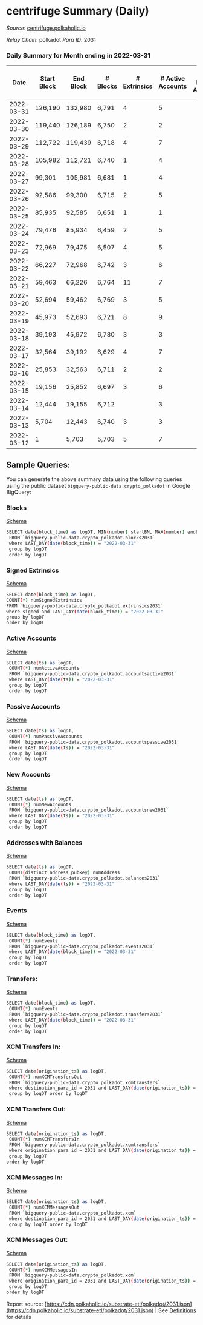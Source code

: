 # centrifuge Summary (Daily)

_Source_: [centrifuge.polkaholic.io](https://centrifuge.polkaholic.io)

*Relay Chain*: polkadot
*Para ID*: 2031



### Daily Summary for Month ending in 2022-03-31


| Date    | Start Block | End Block | # Blocks | # Extrinsics | # Active Accounts | # Passive Accounts | # New Accounts | # Addresses | # Events  | # Transfers ($USD) | # XCM Transfers In ($USD) | # XCM Transfers Out ($USD) | # XCM In | # XCM Out | Issues |
|---------|-------------|-----------|----------|--------------|-------------------|--------------------|----------------|-------------|-----------|--------------------|---------------------------|----------------------------|----------|-----------|--------|
| 2022-03-31 | 126,190 | 132,980 | 6,791 | 4 | 5 |  |  | 1 | 13,589 |   |   |   |  |  |  |
| 2022-03-30 | 119,440 | 126,189 | 6,750 | 2 | 2 |  |  | 1 | 13,506 |   |   |   |  |  |  |
| 2022-03-29 | 112,722 | 119,439 | 6,718 | 4 | 7 |  |  | 1 | 13,444 |   |   |   |  |  |  |
| 2022-03-28 | 105,982 | 112,721 | 6,740 | 1 | 4 |  |  | 1 | 13,485 |   |   |   |  |  |  |
| 2022-03-27 | 99,301 | 105,981 | 6,681 | 1 | 4 |  |  | 1 | 13,367 |   |   |   |  |  |  |
| 2022-03-26 | 92,586 | 99,300 | 6,715 | 2 | 5 |  |  | 1 | 13,436 |   |   |   |  |  |  |
| 2022-03-25 | 85,935 | 92,585 | 6,651 | 1 | 1 |  |  | 1 | 13,307 |   |   |   |  |  |  |
| 2022-03-24 | 79,476 | 85,934 | 6,459 | 2 | 5 |  |  | 1 | 12,923 |   |   |   |  |  |  |
| 2022-03-23 | 72,969 | 79,475 | 6,507 | 4 | 5 |  |  | 1 | 13,022 |   |   |   |  |  |  |
| 2022-03-22 | 66,227 | 72,968 | 6,742 | 3 | 6 |  |  | 1 | 13,491 |   |   |   |  |  |  |
| 2022-03-21 | 59,463 | 66,226 | 6,764 | 11 | 7 |  |  | 1 | 13,542 |   |   |   |  |  |  |
| 2022-03-20 | 52,694 | 59,462 | 6,769 | 3 | 5 |  |  | 1 | 13,545 |   |   |   |  |  |  |
| 2022-03-19 | 45,973 | 52,693 | 6,721 | 8 | 9 |  |  | 1 | 13,455 |   |   |   |  |  |  |
| 2022-03-18 | 39,193 | 45,972 | 6,780 | 3 | 3 |  |  | 1 | 13,567 |   |   |   |  |  |  |
| 2022-03-17 | 32,564 | 39,192 | 6,629 | 4 | 7 |  |  | 1 | 13,265 |   |   |   |  |  |  |
| 2022-03-16 | 25,853 | 32,563 | 6,711 | 2 | 2 |  |  | 1 | 13,428 |   |   |   |  |  |  |
| 2022-03-15 | 19,156 | 25,852 | 6,697 | 3 | 6 |  |  | 1 | 13,401 |   |   |   |  |  |  |
| 2022-03-14 | 12,444 | 19,155 | 6,712 |  | 3 |  |  | 1 | 13,428 |   |   |   |  |  |  |
| 2022-03-13 | 5,704 | 12,443 | 6,740 | 3 | 3 |  |  | 1 | 13,486 |   |   |   |  |  |  |
| 2022-03-12 | 1 | 5,703 | 5,703 | 5 | 7 |  |  | 1 | 11,414 |   |   |   |  |  |  |

## Sample Queries:
You can generate the above summary data using the following queries using the public dataset `bigquery-public-data.crypto_polkadot` in Google BigQuery:


### Blocks 

[Schema](https://github.com/colorfulnotion/substrate-etl/blob/main/schema/blocks.json)

```bash
SELECT date(block_time) as logDT, MIN(number) startBN, MAX(number) endBN, COUNT(*) numBlocks 
 FROM `bigquery-public-data.crypto_polkadot.blocks2031`  
 where LAST_DAY(date(block_time)) = "2022-03-31" 
 group by logDT 
 order by logDT
```

### Signed Extrinsics 

[Schema](https://github.com/colorfulnotion/substrate-etl/blob/main/schema/extrinsics.json)

```bash
SELECT date(block_time) as logDT, 
COUNT(*) numSignedExtrinsics 
FROM `bigquery-public-data.crypto_polkadot.extrinsics2031`  
where signed and LAST_DAY(date(block_time)) = "2022-03-31" 
group by logDT 
order by logDT
```

### Active Accounts 

[Schema](https://github.com/colorfulnotion/substrate-etl/blob/main/schema/accountsactive.json)

```bash
SELECT date(ts) as logDT, 
 COUNT(*) numActiveAccounts 
 FROM `bigquery-public-data.crypto_polkadot.accountsactive2031` 
 where LAST_DAY(date(ts)) = "2022-03-31" 
 group by logDT 
 order by logDT
```

### Passive Accounts 

[Schema](https://github.com/colorfulnotion/substrate-etl/blob/main/schema/accountspassive.json)

```bash
SELECT date(ts) as logDT, 
 COUNT(*) numPassiveAccounts 
 FROM `bigquery-public-data.crypto_polkadot.accountspassive2031` 
 where LAST_DAY(date(ts)) = "2022-03-31" 
 group by logDT 
 order by logDT
```

### New Accounts 

[Schema](https://github.com/colorfulnotion/substrate-etl/blob/main/schema/accountsnew.json)

```bash
SELECT date(ts) as logDT, 
 COUNT(*) numNewAccounts 
 FROM `bigquery-public-data.crypto_polkadot.accountsnew2031` 
 where LAST_DAY(date(ts)) = "2022-03-31" 
 group by logDT
 order by logDT
```

### Addresses with Balances 

[Schema](https://github.com/colorfulnotion/substrate-etl/blob/main/schema/balances.json)

```bash
SELECT date(ts) as logDT,
 COUNT(distinct address_pubkey) numAddress 
 FROM `bigquery-public-data.crypto_polkadot.balances2031` 
 where LAST_DAY(date(ts)) = "2022-03-31" 
 group by logDT 
 order by logDT
```

### Events 

[Schema](https://github.com/colorfulnotion/substrate-etl/blob/main/schema/events.json)

```bash
SELECT date(block_time) as logDT, 
 COUNT(*) numEvents 
 FROM `bigquery-public-data.crypto_polkadot.events2031` 
 where LAST_DAY(date(block_time)) = "2022-03-31" 
 group by logDT 
 order by logDT
```

### Transfers:

[Schema](https://github.com/colorfulnotion/substrate-etl/blob/main/schema/transfers.json)

```bash
SELECT date(block_time) as logDT, 
 COUNT(*) numEvents 
 FROM `bigquery-public-data.crypto_polkadot.transfers2031` 
 where LAST_DAY(date(block_time)) = "2022-03-31" 
 group by logDT 
 order by logDT
```

### XCM Transfers In: 

[Schema](https://github.com/colorfulnotion/substrate-etl/blob/main/schema/xcmtransfers.json)

```bash
SELECT date(origination_ts) as logDT, 
 COUNT(*) numXCMTransfersOut 
 FROM `bigquery-public-data.crypto_polkadot.xcmtransfers` 
 where destination_para_id = 2031 and LAST_DAY(date(origination_ts)) = "2022-03-31" 
 group by logDT order by logDT
```

### XCM Transfers Out: 

[Schema](https://github.com/colorfulnotion/substrate-etl/blob/main/schema/xcmtransfers.json)

```bash
SELECT date(origination_ts) as logDT, 
 COUNT(*) numXCMTransfersIn 
 FROM `bigquery-public-data.crypto_polkadot.xcmtransfers` 
 where origination_para_id = 2031 and LAST_DAY(date(origination_ts)) = "2022-03-31" 
 group by logDT 
order by logDT
```

### XCM Messages In: 

[Schema](https://github.com/colorfulnotion/substrate-etl/blob/main/schema/xcm.json)

```bash
SELECT date(origination_ts) as logDT, 
 COUNT(*) numXCMMessagesOut 
 FROM `bigquery-public-data.crypto_polkadot.xcm` 
 where destination_para_id = 2031 and LAST_DAY(date(origination_ts)) = "2022-03-31" 
 group by logDT order by logDT
```

### XCM Messages Out: 

[Schema](https://github.com/colorfulnotion/substrate-etl/blob/main/schema/xcm.json)

```bash
SELECT date(origination_ts) as logDT, 
 COUNT(*) numXCMMessagesIn 
 FROM `bigquery-public-data.crypto_polkadot.xcm` 
 where origination_para_id = 2031 and LAST_DAY(date(origination_ts)) = "2022-03-31" 
 group by logDT 
order by logDT
```


Report source: [https://cdn.polkaholic.io/substrate-etl/polkadot/2031.json](https://cdn.polkaholic.io/substrate-etl/polkadot/2031.json) | See [Definitions](/DEFINITIONS.md) for details
